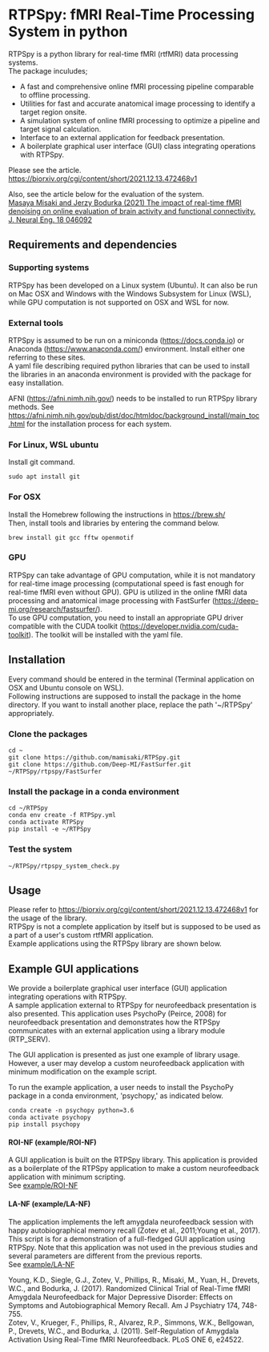 # RTPSpy: fMRI Real-Time Processing System in python

RTPSpy is a python library for real-time fMRI (rtfMRI) data processing systems.   
The package inculudes;
* A fast and comprehensive online fMRI processing pipeline comparable to offline processing.
* Utilities for fast and accurate anatomical image processing to identify a target region onsite.
* A simulation system of online fMRI processing to optimize a pipeline and target signal calculation.
* Interface to an external application for feedback presentation.
* A boilerplate graphical user interface (GUI) class integrating operations with RTPSpy.

Please see the article.   
https://biorxiv.org/cgi/content/short/2021.12.13.472468v1

Also, see the article below for the evaluation of the system.   
[Masaya Misaki and Jerzy Bodurka (2021) The impact of real-time fMRI denoising on online evaluation of brain activity and functional connectivity. J. Neural Eng. 18 046092](https://iopscience.iop.org/article/10.1088/1741-2552/ac0b33)

## Requirements and dependencies
### Supporting systems
RTPSpy has been developed on a Linux system (Ubuntu). It can also be run on Mac OSX and Windows with the Windows Subsystem for Linux (WSL), while GPU computation is not supported on OSX and WSL for now.

### External tools
RTPSpy is assumed to be run on a miniconda (https://docs.conda.io) or Anaconda (https://www.anaconda.com/) environment.
Install either one referring to these sites.   
A yaml file describing required python libraries that can be used to install the libraries in an anaconda environment is provided with the package for easy installation.  

AFNI (https://afni.nimh.nih.gov/) needs to be installed to run RTPSpy library methods. See https://afni.nimh.nih.gov/pub/dist/doc/htmldoc/background_install/main_toc.html for the installation process for each system.

### For Linux, WSL ubuntu
Install git command.  
```
sudo apt install git
```

### For OSX  
Install the Homebrew following the instructions in https://brew.sh/  
Then, install tools and libraries by entering the command below.
```
brew install git gcc fftw openmotif
```

### GPU
RTPSpy can take advantage of GPU computation, while it is not mandatory for real-time image processing (computational speed is fast enough for real-time fMRI even without GPU). GPU is utilized in the online fMRI data processing and anatomical image processing with FastSurfer (https://deep-mi.org/research/fastsurfer/).  
To use GPU computation, you need to install an appropriate GPU driver compatible with the CUDA toolkit (https://developer.nvidia.com/cuda-toolkit). The toolkit will be installed with the yaml file.  

## Installation
Every command should be entered in the terminal (Terminal application on OSX and Ubuntu console on WSL).  
Following instructions are supposed to install the package in the home directory. If you want to install another place, replace the path '~/RTPSpy' appropriately.  

### Clone the packages  
```
cd ~
git clone https://github.com/mamisaki/RTPSpy.git
git clone https://github.com/Deep-MI/FastSurfer.git ~/RTPSpy/rtpspy/FastSurfer
```

### Install the package in a conda environment
```
cd ~/RTPSpy
conda env create -f RTPSpy.yml
conda activate RTPSpy
pip install -e ~/RTPSpy
```

### Test the system
```
~/RTPSpy/rtpspy_system_check.py
```

## Usage
Please refer to https://biorxiv.org/cgi/content/short/2021.12.13.472468v1 for the usage of the library.  
RTPSpy is not a complete application by itself but is supposed to be used as a part of a user's custom rtfMRI application.  
Example applications using the RTPSpy library are shown below.  

## Example GUI applications
We provide a boilerplate graphical user interface (GUI) application integrating operations with RTPSpy.  
A sample application external to RTPSpy for neurofeedback presentation is also presented. This application uses PsychoPy (Peirce, 2008) for neurofeedback presentation and demonstrates how the RTPSpy communicates with an external application using a library module (RTP_SERV).  

The GUI application is presented as just one example of library usage. However, a user may develop a custom neurofeedback application with minimum modification on the example script.

To run the example application, a user needs to install the PsychoPy package in a conda environment, 'psychopy,' as indicated below.
```
conda create -n psychopy python=3.6
conda activate psychopy
pip install psychopy
```

#### ROI-NF (example/ROI-NF)
A GUI application is built on the RTPSpy library. This application is provided as a boilerplate of the RTPSpy application to make a custom neurofeedback application with minimum scripting.  
See [example/ROI-NF](example/ROI-NF#readme)

#### LA-NF (example/LA-NF)
The application implements the left amygdala neurofeedback session with happy autobiographical memory recall (Zotev et al., 2011;Young et al., 2017). This script is for a demonstration of a full-fledged GUI application using RTPSpy. Note that this application was not used in the previous studies and several parameters are different from the previous reports.  
See [example/LA-NF](example/LA-NF#readme)

Young, K.D., Siegle, G.J., Zotev, V., Phillips, R., Misaki, M., Yuan, H., Drevets, W.C., and Bodurka, J. (2017). Randomized Clinical Trial of Real-Time fMRI Amygdala Neurofeedback for Major Depressive Disorder: Effects on Symptoms and Autobiographical Memory Recall. Am J Psychiatry 174, 748-755.  
Zotev, V., Krueger, F., Phillips, R., Alvarez, R.P., Simmons, W.K., Bellgowan, P., Drevets, W.C., and Bodurka, J. (2011). Self-Regulation of Amygdala Activation Using Real-Time fMRI Neurofeedback. PLoS ONE 6, e24522.


